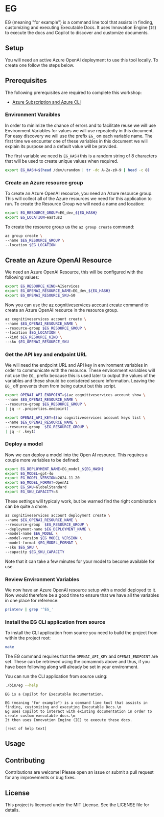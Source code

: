 # EG

EG (meaning "for example") is a command line tool that assists in finding, customizing and executing Executable Docs. It uses Innovation Engine (`IE`) to execute the docs and Copilot to discover and customize documents.

## Setup

You will need an active Azure OpenAI deployment to use this tool locally. To create one follow the steps below.

## Prerequisites

The following prerequisites are required to complete this workshop:

- [Azure Subscription and Azure CLI](../Common/Prerequisite-AzureCLIAndSub.md)

### Environment Varaibles

In order to minimize the chance of errors and to facilitate reuse we will use Environment Variables for values we will use repeatedly in this document. For easy discovery we will use the prefix `EG_` on each variable name. The first time we encounter one of these variables in this document we will explain its purpose and a default value will be provided.

The first variable we need is `EG_HASH` this is a random string of 8 characters that will be used to create unique values when required.

```bash
export EG_HASH=$(head /dev/urandom | tr -dc A-Za-z0-9 | head -c 8)
```

### Create an Azure resource group

To create an Azure OpenAI resource, you need an Azure resource group. This will collect all of the Azure resources we need for this application to run. To create the Resource Group we will need a name and location:

```bash
export EG_RESOURCE_GROUP=EG_dev_${EG_HASH}
export EG_LOCATION=eastus2
```

To create the resource group us the `az group create` command:

```bash
az group create \
--name $EG_RESOURCE_GROUP \
--location $EG_LOCATION
```

## Create an Azure OpenAI Resource

We need an Azure OpenAI Resource, this will be configured with the following values:

```bash
export EG_RESOURCE_KIND=AIServices
export EG_OPENAI_RESOURCE_NAME=EG_dev_${EG_HASH}
export EG_OPENAI_RESOURCE_SKU=S0
```

Now you can use the [az cognitiveservices account create](/cli/azure/cognitiveservices/account?view=azure-cli-latest&preserve-view=true#az-cognitiveservices-account-create) command to create an Azure OpenAI resource in the resource group.

```bash
az cognitiveservices account create \
--name $EG_OPENAI_RESOURCE_NAME \
--resource-group $EG_RESOURCE_GROUP \
--location $EG_LOCATION \
--kind $EG_RESOURCE_KIND \
--sku $EG_OPENAI_RESOURCE_SKU
```

### Get the API key and endpoint URL

We will need the endpoint URL and API key in environment variables in order to communicate with the resource. These environment variables will not use the `EG_` prefix because this is used later to output the values of the variables and these should be conisdered secure information. Leaving the `EG_` off prevents them from being output but this script.

```bash
export OPENAI_API_ENDPOINT=$(az cognitiveservices account show \
--name $EG_OPENAI_RESOURCE_NAME \
--resource-group $EG_RESOURCE_GROUP \
| jq -r .properties.endpoint)

export OPENAI_API_KEY=$(az cognitiveservices account keys list \
--name $EG_OPENAI_RESOURCE_NAME \
--resource-group  $EG_RESOURCE_GROUP \
| jq -r .key1)
```

### Deploy a model

Now we can deploy a model into the Open AI resource. This requires a couple more variables to be defined:

```bash
export EG_DEPLOYMENT_NAME=EG_model_${EG_HASH}
export EG_MODEL=gpt-4o
export EG_MODEL_VERSION=2024-11-20
export EG_MODEL_FORMAT=OpenAI
export EG_SKU=GlobalStandard
export EG_SKU_CAPACITY=8
```

These settings will typicaly work, but be warned find the right combination can be quite a chore.

```bash
az cognitiveservices account deployment create \
--name $EG_OPENAI_RESOURCE_NAME \
--resource-group  $EG_RESOURCE_GROUP \
--deployment-name $EG_DEPLOYMENT_NAME \
--model-name $EG_MODEL \
--model-version $EG_MODEL_VERSION \
--model-format $EG_MODEL_FORMAT \
--sku $EG_SKU \
--capacity $EG_SKU_CAPACITY
```

Note that it can take a few minutes for your model to become available for use.

### Review Environment Variables

We now have an Azure OpenAI resource setup with a model deployed to it. Now would therefore be a good time to ensure that we have all the variables in one place for reference:

```bash
printenv | grep '^EG_'
```

### Install the EG CLI application from source

To install the CLI application from source you need to build the project from within the project root:

```bash
make
```

The EG command requires that the `OPENAI_API_KEY` and `OPENAI_ENDPOINT` are set. These can be retrieved using the comamnds above and thus, if you have been following along will already be set in your environment.

You can run the CLI application from source using:

```bash
./bin/eg --help
```

<!-- expected_results=".*EG is a Copilot for Executable Documentation.*" -->
```text
EG is a Copilot for Executable Documentation.

EG (meaning "for example") is a command line tool that assists in finding, customizing and executing Executable Docs.\n
Eg uses Copilot to interact with existing documentation in order to create custom executable docs.\n 
It then uses Innovation Engine (IE) to execute these docs.

[rest of help text]
```

## Usage



## Contributing

Contributions are welcome! Please open an issue or submit a pull request for any improvements or bug fixes.

## License

This project is licensed under the MIT License. See the LICENSE file for details.